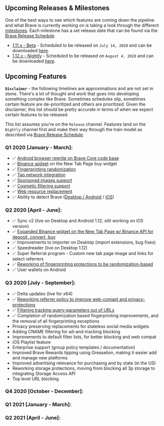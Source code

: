 
## Upcoming Releases & Milestones

One of the best ways to see which features are coming down the pipeline and what Brave is currently working on is taking a look through the different [milestones](https://github.com/brave/brave-browser/milestones). Each milestone has a set release date that can be found via the [Brave Release Schedule](https://github.com/brave/brave-browser/wiki/Brave-Release-Schedule).

* [1.11.x - Beta](https://github.com/brave/brave-browser/milestone/112?closed=1) - Scheduled to be released on `July 14, 2020` and can be downloaded [here](http://brave.com/download-beta).
* [1.12.x - Nightly](https://github.com/brave/brave-browser/milestone/115?closed=1) - Scheduled to be released on `August 4, 2020` and can be downloaded [here](http://brave.com/download-nightly).

## Upcoming Features

**`Disclaimer`** - the following timelines are approximations and are not set in stone. There's a lot of thought and work that goes into developing something complex like Brave. Sometimes schedules slip, sometimes certain feature are de-prioritized and others are prioritized. Given the disclaimer, this list should be pretty accurate in terms of when we expect certain features to be released.

This list assumes you're on the `Release` channel. Features land on the `Nightly` channel first and make their way through the train model as described via [Brave Release Schedule](https://github.com/brave/brave-browser/wiki/Brave-Release-Schedule).

### Q1 2020 [January - March]:

* ✅ [Android browser rewrite on Brave Core code base](https://brave.com/rebuilt-brave-android/)
* ✅ [Binance widget](https://brave.com/binance/) on the New Tab Page buy widget
* ✅ [Fingerprinting randomization](https://brave.com/whats-brave-done-for-my-privacy-lately-episode3/)
* ✅ [Tap network integration](https://brave.com/brave-and-tap-network-partnership-connects-consumers-and-brands-via-blockchain/)
* ✅ [Sponsored images support](https://brave.com/sponsored-images-now-available-on-all-brave-platforms/)
* ✅ [Cosmetic filtering support](https://brave.com/whats-brave-done-for-my-privacy-lately-episode2/)
* ✅ [Web resource replacement](https://brave.com/whats-brave-done-for-my-privacy-lately-episode1/)
* ✅ Ability to detect Brave ([Desktop / Android](https://github.com/brave/brave-core/pull/4721) / [iOS](https://github.com/brave/brave-ios/pull/2374))

### Q2 2020 [April - June]:

* ✅ Sync v2 (live on Desktop and Android 1.12; still working on iOS version)
* ✅ [Expanded Binance widget on the New Tab Page w/ Binance API for deposit, convert, buy](https://brave.com/binance-widget/)
* ✅ Improvements to importer on Desktop (import extensions, bug fixes)
* ✅ Speedreader (live on Desktop 1.12)
* ✅ Super Referral program - Custom new tab page image and links for select referrers
* ✅ [Reworking of fingerprinting protections to be randomization-based](https://brave.com/whats-brave-done-for-my-privacy-lately-episode-4-fingerprinting-defenses-2-0/)
* ✅ User wallets on Android

### Q3 2020 [July - September]:
* ✅ Delta updates (live for x64)
* ✅ [Reworking referrer policy to improve web-comapt and privacy-protections](https://brave.com/whats-brave-done-for-my-privacy-lately-episode5/)
* ✅ [Filtering tracking query-parameters out of URLs](https://brave.com/whats-brave-done-for-my-privacy-lately-episode5/)
* ✅ Completion of randomization based fingerprinting improvements, and the removal of all fingerprinting exceptions
* Privacy preserving replacements for stateless social media widgets
* Adding CNAME filtering for ad-and-tracking blocking
* Improvements to default filter lists, for better blocking and web compat
* iOS Playlist feature
* Enterprise support (group policy templates / documentation)
* Improved Brave Rewards tipping using Greaselion, making it easier add and manage new platforms
* Improved advertising relevance for purchasing and by state (in the US)
* Reworking storage protections, moving from blocking all 3p storage to integrating Storage Access API
* Top level URL blocking


### Q4 2020 [October - December]:

### Q1 2021 [January - March]:

### Q2 2021 [April - June]: